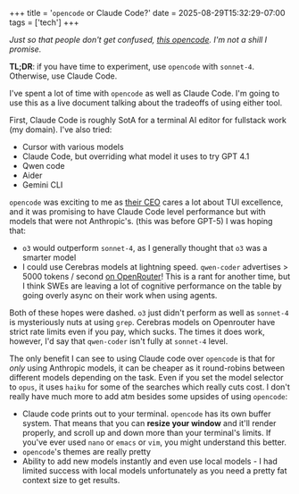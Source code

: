 +++
title = '`opencode` or Claude Code?'
date = 2025-08-29T15:32:29-07:00
tags = ['tech']
+++

_Just so that people don't get confused, [this opencode](https://opencode.ai/). I'm not a shill I promise._

**TL;DR**: if you have time to experiment, use `opencode` with `sonnet-4`. Otherwise, use Claude Code.

I've spent a lot of time with `opencode` as well as Claude Code. I'm going to use this as a live document talking about the tradeoffs of using either tool.

First, Claude Code is roughly SotA for a terminal AI editor for fullstack work (my domain). I've also tried:
* Cursor with various models
* Claude Code, but overriding what model it uses to try GPT 4.1
* Qwen code
* Aider
* Gemini CLI

`opencode` was exciting to me as [their CEO](https://x.com/thdxr) cares a lot about TUI excellence, and it was promising to have Claude Code level performance but with models that were not Anthropic's. (this was before GPT-5) I was hoping that:
* `o3` would outperform `sonnet-4`, as I generally thought that `o3` was a smarter model
* I could use Cerebras models at lightning speed. `qwen-coder` advertises > 5000 tokens / second [on OpenRouter](https://openrouter.ai/qwen/qwen3-coder)! This is a rant for another time, but I think SWEs are leaving a lot of cognitive performance on the table by going overly async on their work when using agents.

Both of these hopes were dashed. `o3` just didn't perform as well as `sonnet-4` is mysteriously nuts at using `grep`. Cerebras models on Openrouter have strict rate limits even if you pay, which sucks. The times it does work, however, I'd say that `qwen-coder` isn't fully at `sonnet-4` level.

The only benefit I can see to using Claude code over `opencode` is that for _only_ using Anthropic models, it can be cheaper as it round-robins between different models depending on the task. Even if you set the model selector to `opus`, it uses `haiku` for some of the searches which really cuts cost. I don't really have much more to add atm besides some upsides of using `opencode`:
* Claude code prints out to your terminal. `opencode` has its own buffer system. That means that you can **resize your window** and it'll render properly, and scroll up and down more than your terminal's limits. If you've ever used `nano` or `emacs` or `vim`, you might understand this better.
* `opencode`'s themes are really pretty
* Ability to add new models instantly and even use local models - I had limited success with local models unfortunately as you need a pretty fat context size to get results.
